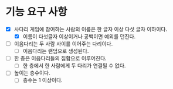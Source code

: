 
# 기능 요구 사항

- [X] 사다리 게임에 참여하는 사람의 이름은 한 글자 이상 다섯 글자 이하이다.
  - [X] 이름이 다섯글자 이상이거나 공백이면 예외를 던진다.
- [ ] 이음다리는 두 사람 사이를 이어주는 다리이다.
  - [ ] 이음다리는 랜덤으로 생성된다.
- [ ] 한 층은 이음다리들의 집합으로 이루어진다.
  - [ ] 한 층에서 한 사람에게 두 다리가 연결될 수 없다.
- [ ] 높이는 층수이다.
  - [ ] 층수는 1 이상이다.
